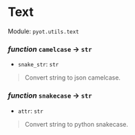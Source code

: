 # Text 

Module: `pyot.utils.text` 

### _function_ `camelcase` -> `str` 
* `snake_str`: `str` 
> Convert string to json camelcase. 


### _function_ `snakecase` -> `str` 
* `attr`: `str` 
> Convert string to python snakecase. 


